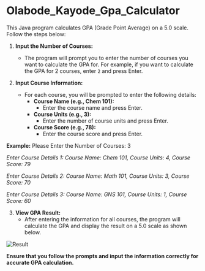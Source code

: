 # Olabode_Kayode_Gpa_Calculator

This Java program calculates GPA (Grade Point Average) on a 5.0 scale. Follow the steps below:

1. **Input the Number of Courses:**
   - The program will prompt you to enter the number of courses you want to calculate the GPA for. For example, if you want to calculate the GPA for 2 courses, enter `2` and press Enter.

2. **Input Course Information:**
   - For each course, you will be prompted to enter the following details:
     - **Course Name (e.g., Chem 101):**
       - Enter the course name and press Enter.
     - **Course Units (e.g., 3):**
       - Enter the number of course units and press Enter.
     - **Course Score (e.g., 78):**
       - Enter the course score and press Enter.


**Example:**
Please Enter the Number of Courses: 3

*Enter Course Details 1:
Course Name: Chem 101,
Course Units: 4,
Course Score: 79*

*Enter Course Details 2:
Course Name: Math 101,
Course Units: 3,
Course Score: 70*

*Enter Course Details 3:
Course Name: GNS 101,
Course Units: 1,
Course Score: 60*

3. **View GPA Result:**
   - After entering the information for all courses, the program will calculate the GPA and display the result on a 5.0 scale as shown below.


![Result](https://github.com/OlabodeKayodem/Olabode_Kayode_Gpa_Calculator/assets/153414835/2c557dd0-23ac-4495-8d48-ba6b31081035)




**Ensure that you follow the prompts and input the information correctly for accurate GPA calculation.**

